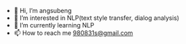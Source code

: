 - 👋 Hi, I’m angsubeng
- 👀 I’m interested in NLP(text style transfer, dialog analysis)
- 🌱 I’m currently learning NLP
- 📫 How to reach me 980831s@gmail.com 
